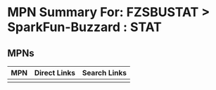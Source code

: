 



# MPN Summary For: FZSBUSTAT > SparkFun-Buzzard : STAT

## MPNs
  

|MPN|Direct Links|Search Links|
| :--- | :--- | :--- |
||||

